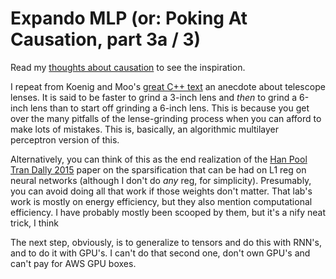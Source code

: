 Expando MLP (or: Poking At Causation, part 3a / 3)
===

Read my [thoughts about causation](http://howonlee.github.io/2016/01/21/Poking-20At-20Causation1.html) to see the inspiration.

I repeat from Koenig and Moo's [great C++ text](http://www.amazon.com/Accelerated-C-Practical-Programming-Example/dp/020170353X) an anecdote about telescope lenses. It is said to be faster to grind a 3-inch lens and _then_ to grind a 6-inch lens than to start off grinding a 6-inch lens. This is because you get over the many pitfalls of the lense-grinding process when you can afford to make lots of mistakes. This is, basically, an algorithmic multilayer perceptron version of this.

Alternatively, you can think of this as the end realization of the [Han Pool Tran Dally 2015](http://arxiv.org/abs/1506.02626) paper on the sparsification that can be had on L1 reg on neural networks (although I don't do _any_ reg, for simplicity). Presumably, you can avoid doing all that work if those weights don't matter. That lab's work is mostly on energy efficiency, but they also mention computational efficiency. I have probably mostly been scooped by them, but it's a nify neat trick, I think

The next step, obviously, is to generalize to tensors and do this with RNN's, and to do it with GPU's. I can't do that second one, don't own GPU's and can't pay for AWS GPU boxes.

